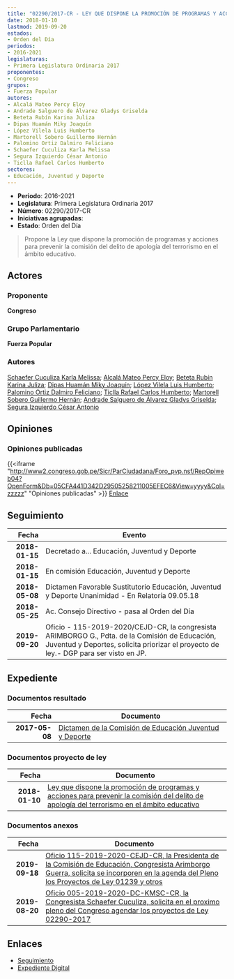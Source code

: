 ```yaml
---
title: "02290/2017-CR - LEY QUE DISPONE LA PROMOCIÓN DE PROGRAMAS Y ACCIONES PARA PREVENIR LA COMISIÓN DEL DELITO DE APOLOGÍA DEL TERRORISMO EN EL ÁMBITO EDUCATIVO"
date: 2018-01-10
lastmod: 2019-09-20
estados:
- Orden del Día
periodos:
- 2016-2021
legislaturas:
- Primera Legislatura Ordinaria 2017
proponentes:
- Congreso
grupos:
- Fuerza Popular
autores:
- Alcalá Mateo Percy Eloy
- Andrade Salguero de Álvarez Gladys Griselda
- Beteta Rubín Karina Juliza
- Dipas Huamán Miky Joaquín
- López Vilela Luis Humberto
- Martorell Sobero Guillermo Hernán
- Palomino Ortiz Dalmiro Feliciano
- Schaefer Cuculiza Karla Melissa
- Segura Izquierdo César Antonio
- Ticlla Rafael Carlos Humberto
sectores:
- Educación, Juventud y Deporte
---
```

- **Periodo**: 2016-2021
- **Legislatura**: Primera Legislatura Ordinaria 2017
- **Número**: 02290/2017-CR
- **Iniciativas agrupadas**: 
- **Estado**: Orden del Día

> Propone la Ley que dispone la promoción de programas y acciones para prevenir la comisión del delito de apología del terrorismo en el ámbito educativo.


## Actores

### Proponente

**Congreso**

### Grupo Parlamentario

**Fuerza Popular**

### Autores

[Schaefer Cuculiza Karla Melissa](mailto:mailto:kschaefer@congreso.gob.pe); [Alcalá Mateo Percy Eloy](mailto:mailto:palcala@congreso.gob.pe); [Beteta Rubín Karina Juliza](mailto:mailto:kbeteta@congreso.gob.pe); [Dipas Huamán Miky Joaquín](mailto:mailto:mdipas@congreso.gob.pe); [López Vilela Luis Humberto](mailto:mailto:llopezv@congreso.gob.pe); [Palomino Ortiz Dalmiro Feliciano](mailto:mailto:dfpalomino@congreso.gob.pe); [Ticlla Rafael Carlos Humberto](mailto:mailto:cticlla@congreso.gob.pe); [Martorell Sobero Guillermo Hernán](mailto:mailto:gmartorell@congreso.gob.pe); [Andrade Salguero de Álvarez Gladys Griselda](mailto:mailto:gandrade@congreso.gob.pe); [Segura Izquierdo César Antonio](mailto:mailto:csegura@congreso.gob.pe)

## Opiniones

### Opiniones publicadas

{{<iframe "http://www2.congreso.gob.pe/Sicr/ParCiudadana/Foro_pvp.nsf/RepOpiweb04?OpenForm&Db=05CFA441D342D29505258211005EFEC6&View=yyyy&Col=zzzzz" "Opiniones publicadas" >}}
[Enlace](http://www2.congreso.gob.pe/Sicr/ParCiudadana/Foro_pvp.nsf/RepOpiweb04?OpenForm&Db=05CFA441D342D29505258211005EFEC6&View=yyyy&Col=zzzzz)


## Seguimiento

| Fecha | Evento |
|------:|--------|
| **2018-01-15** | Decretado a... Educación, Juventud y Deporte |
| **2018-01-15** | En comisión Educación, Juventud y Deporte |
| **2018-05-08** | Dictamen Favorable Sustitutorio Educación, Juventud y Deporte Unanimidad - En Relatoría 09.05.18 |
| **2018-05-25** | Ac. Consejo Directivo - pasa al Orden del Día |
| **2019-09-20** | Oficio - 115-2019-2020/CEJD-CR, la congresista ARIMBORGO G., Pdta. de la Comisión de Educación, Juventud y Deportes, solicita priorizar el proyecto de ley.- DGP para ser visto en JP. |

## Expediente

### Documentos resultado

| Fecha | Documento |
|------:|-----------|
| **2017-05-08** | [Dictamen de la Comisión de Educación Juventud y Deporte](http://www.leyes.congreso.gob.pe/Documentos/2016_2021/Dictamenes/Proyectos_de_Ley/02290DC10MAY20180508.pdf) |

### Documentos proyecto de ley

| Fecha | Documento |
|------:|-----------|
| **2018-01-10** | [Ley que dispone la promoción de programas y acciones para prevenir la comisión del delito de apología del terrorismo en el ámbito educativo](http://www.leyes.congreso.gob.pe/Documentos/2016_2021/Proyectos_de_Ley_y_de_Resoluciones_Legislativas/PL0229020180110.PDF) |

### Documentos anexos

| Fecha | Documento |
|------:|-----------|
| **2019-09-18** | [Oficio 115-2019-2020-CEJD-CR, la Presidenta de la Comisión de Educación, Congresista Arimborgo Guerra, solicita se incorporen en la agenda del Pleno los Proyectos de Ley 01239 y otros](http://www.leyes.congreso.gob.pe/Documentos/2016_2021/Oficios/Comisiones_Ordinarias/OFICIO-115-2019-2020-CEJD-CR.pdf) |
| **2019-08-20** | [Oficio 005-2019-2020-DC-KMSC-CR, la Congresista Schaefer Cuculiza, solicita en el proximo pleno del Congreso agendar los proyectos de Ley 02290-2017](http://www.leyes.congreso.gob.pe/Documentos/2016_2021/Oficios/Congresistas/OFICIO-005-2019-2020-DC-KMSC-CR.pdf) |

## Enlaces

- [Seguimiento](http://www2.congreso.gob.pe/Sicr/TraDocEstProc/CLProLey2016.nsf/f7fff46988ca05b1052578e100829cc7/52e0befc0b85aa660525821100502909?OpenDocument)
- [Expediente Digital](http://www2.congreso.gob.pe/Sicr/TraDocEstProc/Expvirt_2011.nsf/visbusqptramdoc1621/02290?opendocument)

